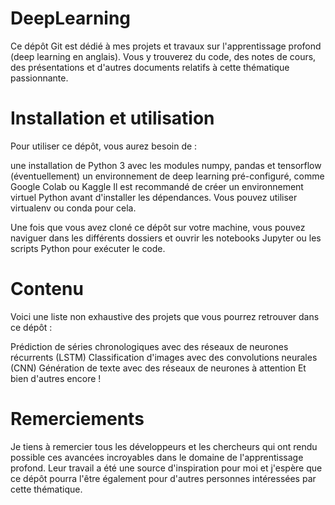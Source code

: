 # DeepLearning
Ce dépôt Git est dédié à mes projets et travaux sur l'apprentissage profond (deep learning en anglais). Vous y trouverez du code, des notes de cours, des présentations et d'autres documents relatifs à cette thématique passionnante.

# Installation et utilisation
Pour utiliser ce dépôt, vous aurez besoin de :

une installation de Python 3 avec les modules numpy, pandas et tensorflow
(éventuellement) un environnement de deep learning pré-configuré, comme Google Colab ou Kaggle
Il est recommandé de créer un environnement virtuel Python avant d'installer les dépendances. Vous pouvez utiliser virtualenv ou conda pour cela.

Une fois que vous avez cloné ce dépôt sur votre machine, vous pouvez naviguer dans les différents dossiers et ouvrir les notebooks Jupyter ou les scripts Python pour exécuter le code.

# Contenu
Voici une liste non exhaustive des projets que vous pourrez retrouver dans ce dépôt :

Prédiction de séries chronologiques avec des réseaux de neurones récurrents (LSTM)
Classification d'images avec des convolutions neurales (CNN)
Génération de texte avec des réseaux de neurones à attention
Et bien d'autres encore !
# Remerciements
Je tiens à remercier tous les développeurs et les chercheurs qui ont rendu possible ces avancées incroyables dans le domaine de l'apprentissage profond. Leur travail a été une source d'inspiration pour moi et j'espère que ce dépôt pourra l'être également pour d'autres personnes intéressées par cette thématique.

